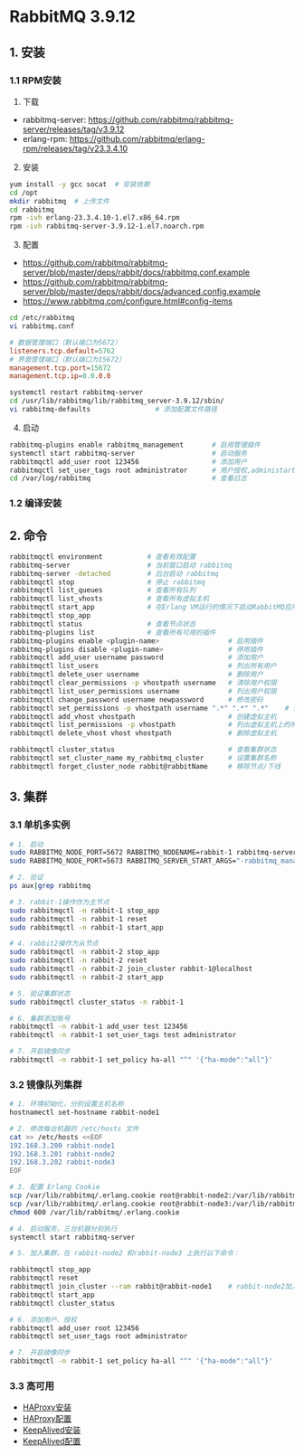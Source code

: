 # RabbitMQ 3.9.12

## 1. 安装

### 1.1 RPM安装

1. 下载

- rabbitmq-server: https://github.com/rabbitmq/rabbitmq-server/releases/tag/v3.9.12
- erlang-rpm: https://github.com/rabbitmq/erlang-rpm/releases/tag/v23.3.4.10

2. 安装

```bash
yum install -y gcc socat  # 安装依赖
cd /opt
mkdir rabbitmq  # 上传文件
cd rabbitmq
rpm -ivh erlang-23.3.4.10-1.el7.x86_64.rpm
rpm -ivh rabbitmq-server-3.9.12-1.el7.noarch.rpm
```

3. 配置

- https://github.com/rabbitmq/rabbitmq-server/blob/master/deps/rabbit/docs/rabbitmq.conf.example
- https://github.com/rabbitmq/rabbitmq-server/blob/master/deps/rabbit/docs/advanced.config.example
- https://www.rabbitmq.com/configure.html#config-items

```bash
cd /etc/rabbitmq
vi rabbitmq.conf
```

```conf
# 数据管理端口（默认端口为5672）
listeners.tcp.default=5762
# 界面管理端口（默认端口为15672）
management.tcp.port=15672
management.tcp.ip=0.0.0.0
```

```bash
systemctl restart rabbitmq-server
cd /usr/lib/rabbitmq/lib/rabbitmq_server-3.9.12/sbin/
vi rabbitmq-defaults                # 添加配置文件路径
```

4. 启动

```bash
rabbitmq-plugins enable rabbitmq_management       # 启用管理插件
systemctl start rabbitmq-server                   # 启动服务
rabbitmqctl add_user root 123456                  # 添加用户
rabbitmqctl set_user_tags root administrator      # 用户授权,administartor为管理员权限，四种权限【management、policymaker、monitoring、administrator】
cd /var/log/rabbitmq                              # 查看日志
```

### 1.2 编译安装

## 2. 命令

```bash
rabbitmqctl environment           # 查看有效配置
rabbitmq-server                   # 当前窗口启动 rabbitmq
rabbitmq-server -detached         # 后台启动 rabbitmq
rabbitmqctl stop                  # 停止 rabbitmq
rabbitmqctl list_queues           # 查看所有队列
rabbitmqctl list_vhosts           # 查看所有虚拟主机
rabbitmqctl start_app             # 在Erlang VM运行的情况下启动RabbitMQ应用
rabbitmqctl stop_app
rabbitmqctl status                # 查看节点状态
rabbitmq-plugins list             # 查看所有可用的插件
rabbitmq-plugins enable <plugin-name>                 # 启用插件
rabbitmq-plugins disable <plugin-name>                # 停用插件
rabbitmqctl add_user username password                # 添加用户
rabbitmqctl list_users                                # 列出所有用户
rabbitmqctl delete_user username                      # 删除用户
rabbitmqctl clear_permissions -p vhostpath username   # 清除用户权限
rabbitmqctl list_user_permissions username            # 列出用户权限
rabbitmqctl change_password username newpassword      # 修改密码
rabbitmqctl set_permissions -p vhostpath username ".*" ".*" ".*"    # 设置用户权限
rabbitmqctl add_vhost vhostpath                       # 创建虚拟主机
rabbitmqctl list_permissions -p vhostpath             # 列出虚拟主机上的所有权限
rabbitmqctl delete_vhost vhost vhostpath              # 删除虚拟主机

rabbitmqctl cluster_status                            # 查看集群状态
rabbitmqctl set_cluster_name my_rabbitmq_cluster      # 设置集群名称
rabbitmqctl forget_cluster_node rabbit@rabbitName     # 移除节点/下线
```

## 3. 集群

### 3.1 单机多实例

```bash
# 1. 启动
sudo RABBITMQ_NODE_PORT=5672 RABBITMQ_NODENAME=rabbit-1 rabbitmq-server start
sudo RABBITMQ_NODE_PORT=5673 RABBITMQ_SERVER_START_ARGS="-rabbitmq_management listener [{port,15673}]" RABBITMQ_NODENAME=rabbit-2 rabbitmq-server start &

# 2. 验证
ps aux|grep rabbitmq

# 3. rabbit-1操作作为主节点
sudo rabbitmqctl -n rabbit-1 stop_app
sudo rabbitmqctl -n rabbit-1 reset
sudo rabbitmqctl -n rabbit-1 start_app

# 4. rabbit2操作为从节点
sudo rabbitmqctl -n rabbit-2 stop_app
sudo rabbitmqctl -n rabbit-2 reset
sudo rabbitmqctl -n rabbit-2 join_cluster rabbit-1@localhost
sudo rabbitmqctl -n rabbit-2 start_app

# 5. 验证集群状态
sudo rabbitmqctl cluster_status -n rabbit-1

# 6. 集群添加账号
rabbitmqctl -n rabbit-1 add_user test 123456
rabbitmqctl -n rabbit-1 set_user_tags test administrator 

# 7. 开启镜像同步
rabbitmqctl -n rabbit-1 set_policy ha-all "^" '{"ha-mode":"all"}'
```


### 3.2 镜像队列集群

```bash
# 1. 环境初始化，分别设置主机名称
hostnamectl set-hostname rabbit-node1

# 2. 修改每台机器的 /etc/hosts 文件
cat >> /etc/hosts <<EOF
192.168.3.200 rabbit-node1
192.168.3.201 rabbit-node2
192.168.3.202 rabbit-node3
EOF

# 3. 配置 Erlang Cookie
scp /var/lib/rabbitmq/.erlang.cookie root@rabbit-node2:/var/lib/rabbitmq/
scp /var/lib/rabbitmq/.erlang.cookie root@rabbit-node3:/var/lib/rabbitmq/
chmod 600 /var/lib/rabbitmq/.erlang.cookie

# 4. 启动服务，三台机器分别执行
systemctl start rabbitmq-server

# 5. 加入集群，在 rabbit-node2 和rabbit-node3 上执行以下命令：

rabbitmqctl stop_app        
rabbitmqctl reset           
rabbitmqctl join_cluster --ram rabbit@rabbit-node1    # rabbit-node2加入node1, rabbit-node3加入node1 --ram标识内存节点，集群必须保证有一个磁盘节点
rabbitmqctl start_app       
rabbitmqctl cluster_status  

# 6. 添加用户、授权
rabbitmqctl add_user root 123456                  
rabbitmqctl set_user_tags root administrator

# 7. 开启镜像同步
rabbitmqctl -n rabbit-1 set_policy ha-all "^" '{"ha-mode":"all"}'

```

### 3.3 高可用

- [HAProxy安装](devops/deploy/haproxy)
- [HAProxy配置](devops/deploy/haproxy?id=_101-rabbitmq)
- [KeepAlived安装](devops/deploy/keepalived)
- [KeepAlived配置](devops/deploy/keepalived.md?id=_22-haproxy)